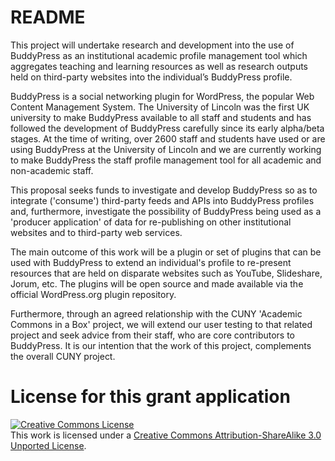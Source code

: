 # README
This project will undertake research and development into the use of BuddyPress as an institutional academic profile management tool which aggregates teaching and learning resources as well as research outputs held on third-party websites into the individual’s BuddyPress profile. 

BuddyPress is a social networking plugin for WordPress, the popular Web Content Management System. The University of Lincoln was the first UK university to make BuddyPress available to all staff and students and has followed the development of BuddyPress carefully since its early alpha/beta stages. At the time of writing, over 2600 staff and students have used or are using BuddyPress at the University of Lincoln and we are currently working to make BuddyPress the staff profile management tool for all academic and non-academic staff. 

This proposal seeks funds to investigate and develop BuddyPress so as to integrate ('consume') third-party feeds and APIs into BuddyPress profiles and, furthermore, investigate the possibility of BuddyPress being used as a 'producer application' of data for re-publishing on other institutional websites and to third-party web services. 

The main outcome of this work will be a plugin or set of plugins that can be used with BuddyPress to extend an individual's profile to re-present resources that are held on disparate websites such as YouTube, Slideshare, Jorum, etc. The plugins will be open source and made available via the official WordPress.org plugin repository. 

Furthermore, through an agreed relationship with the CUNY 'Academic Commons in a Box' project, we will extend our user testing to that related project and seek advice from their staff, who are core contributors to BuddyPress. It is our intention that the work of this project, complements the overall CUNY project.

# License for this grant application

<a rel="license" href="http://creativecommons.org/licenses/by-sa/3.0/"><img alt="Creative Commons License" style="border-width:0" src="http://i.creativecommons.org/l/by-sa/3.0/88x31.png" /></a><br />This work is licensed under a <a rel="license" href="http://creativecommons.org/licenses/by-sa/3.0/">Creative Commons Attribution-ShareAlike 3.0 Unported License</a>.